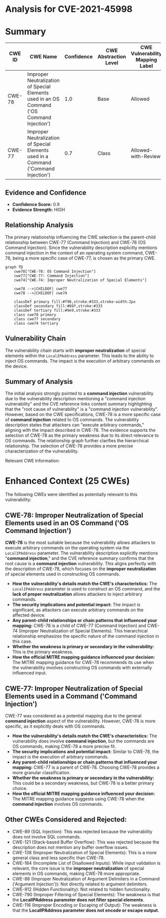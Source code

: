 # Analysis for CVE-2021-45998

# Summary
| CWE ID | CWE Name | Confidence | CWE Abstraction Level | CWE Vulnerability Mapping Label | CWE-Vulnerability Mapping Notes |
|---|---|---|---|---|---|
| CWE-78 | Improper Neutralization of Special Elements used in an OS Command ('OS Command Injection') | 1.0 | Base | Allowed | Primary CWE |
| CWE-77 | Improper Neutralization of Special Elements used in a Command ('Command Injection') | 0.7 | Class | Allowed-with-Review | Secondary Candidate |

## Evidence and Confidence

*   **Confidence Score:** 0.9
*   **Evidence Strength:** HIGH

## Relationship Analysis
The primary relationship influencing the CWE selection is the parent-child relationship between CWE-77 (Command Injection) and CWE-78 (OS Command Injection). Since the vulnerability description explicitly mentions command injection in the context of an operating system command, CWE-78, being a more specific case of CWE-77, is chosen as the primary CWE.

```mermaid
graph TD
    cwe78["CWE-78: OS Command Injection"]
    cwe77["CWE-77: Command Injection"]
    cwe74["CWE-74: Improper Neutralization of Special Elements"]
    
    cwe78 -->|CHILDOF| cwe77
    cwe78 -->|CHILDOF| cwe74
    
    classDef primary fill:#f96,stroke:#333,stroke-width:2px
    classDef secondary fill:#69f,stroke:#333
    classDef tertiary fill:#9e9,stroke:#333
    class cwe78 primary
    class cwe77 secondary
    class cwe74 tertiary
```

## Vulnerability Chain
The vulnerability chain starts with **improper neutralization** of special elements within the `LocalIPAddress` parameter. This leads to the ability to inject OS commands. The impact is the execution of arbitrary commands on the device.

## Summary of Analysis
The initial analysis strongly pointed to a **command injection** vulnerability due to the vulnerability description mentioning a "command injection vulnerability" and the CVE reference links content summary highlighting that the "root cause of vulnerability" is a "command injection vulnerability". However, based on the CWE specifications, CWE-78 is a more specific case of **command injection** related to OS commands. The vulnerability description states that attackers can "execute arbitrary commands," aligning with the impact described in CWE-78. The evidence supports the selection of CWE-78 as the primary weakness due to its direct relevance to OS commands. The relationship graph further clarifies the hierarchical relationship. The selection of CWE-78 provides a more precise characterization of the vulnerability.

Relevant CWE Information:

# Enhanced Context (25 CWEs)
The following CWEs were identified as potentially relevant to this vulnerability:

## CWE-78: Improper Neutralization of Special Elements used in an OS Command ('OS Command Injection')
**CWE-78** is the most suitable because the vulnerability allows attackers to execute arbitrary commands on the operating system via the `LocalIPAddress` parameter. The vulnerability description explicitly mentions "**command injection**," and the CVE reference summary confirms that the root cause is a **command injection** vulnerability. This aligns perfectly with the description of CWE-78, which focuses on the **improper neutralization** of special elements used in constructing OS commands.
*   **How the vulnerability's details match the CWE's characteristics:** The `LocalIPAddress` parameter is used to construct an OS command, and the **lack of proper neutralization** allows attackers to inject arbitrary commands.
*   **The security implications and potential impact:** The impact is significant, as attackers can execute arbitrary commands on the affected device.
*   **Any parent-child relationships or chain patterns that influenced your mapping:** CWE-78 is a child of CWE-77 (Command Injection) and CWE-74 (Improper Neutralization of Special Elements). This hierarchical relationship emphasizes the specific nature of the command injection in this case.
*   **Whether the weakness is primary or secondary in the vulnerability:** This is the primary weakness.
*   **How the official MITRE mapping guidance influenced your decision:** The MITRE mapping guidance for CWE-78 recommends its use when the vulnerability involves constructing OS commands with externally influenced input.

## CWE-77: Improper Neutralization of Special Elements used in a Command ('Command Injection')
CWE-77 was considered as a potential mapping due to the general **command injection** aspect of the vulnerability. However, CWE-78 is more specific, as it explicitly deals with OS commands.
*   **How the vulnerability's details match the CWE's characteristics:** The vulnerability does involve **command injection**, but the commands are OS commands, making CWE-78 a more precise fit.
*   **The security implications and potential impact:** Similar to CWE-78, the impact is the execution of arbitrary commands.
*   **Any parent-child relationships or chain patterns that influenced your mapping:** CWE-77 is a parent of CWE-78. Choosing CWE-78 provides a more granular classification.
*   **Whether the weakness is primary or secondary in the vulnerability:** This could be a secondary weakness, but CWE-78 is a better primary choice.
*   **How the official MITRE mapping guidance influenced your decision:** The MITRE mapping guidance suggests using CWE-78 when the **command injection** involves OS commands.

## Other CWEs Considered and Rejected:
*   CWE-89 (SQL Injection): This was rejected because the vulnerability does not involve SQL commands.
*   CWE-121 (Stack-based Buffer Overflow): This was rejected because the description does not mention any buffer overflow issues.
*   CWE-138 (Improper Neutralization of Special Elements): This is a more general class and less specific than CWE-78.
*   CWE-184 (Incomplete List of Disallowed Inputs): While input validation is relevant, the core issue is the **improper neutralization** of special elements in OS commands, making CWE-78 more appropriate.
*   CWE-88 (Improper Neutralization of Argument Delimiters in a Command ('Argument Injection')): Not directly related to argument delimiters.
*   CWE-912 (Hidden Functionality): Not related to hidden functionality.
*   CWE-790 (Improper Filtering of Special Elements): The weakness is that the **LocalIPAddress parameter does not filter special elements**.
*   CWE-116 (Improper Encoding or Escaping of Output): The weakness is that the **LocalIPAddress parameter does not encode or escape output**.